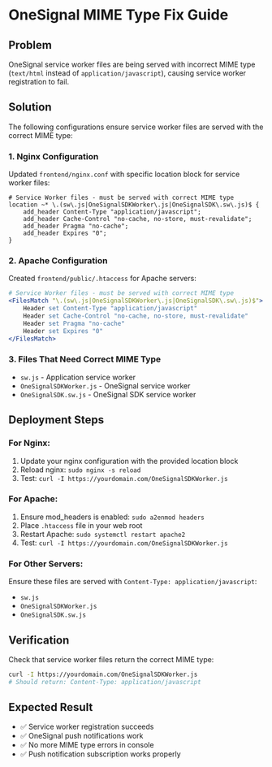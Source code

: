 # OneSignal MIME Type Fix Guide

## Problem
OneSignal service worker files are being served with incorrect MIME type (`text/html` instead of `application/javascript`), causing service worker registration to fail.

## Solution
The following configurations ensure service worker files are served with the correct MIME type:

### 1. Nginx Configuration
Updated `frontend/nginx.conf` with specific location block for service worker files:

```nginx
# Service Worker files - must be served with correct MIME type
location ~* \.(sw\.js|OneSignalSDKWorker\.js|OneSignalSDK\.sw\.js)$ {
    add_header Content-Type "application/javascript";
    add_header Cache-Control "no-cache, no-store, must-revalidate";
    add_header Pragma "no-cache";
    add_header Expires "0";
}
```

### 2. Apache Configuration
Created `frontend/public/.htaccess` for Apache servers:

```apache
# Service Worker files - must be served with correct MIME type
<FilesMatch "\.(sw\.js|OneSignalSDKWorker\.js|OneSignalSDK\.sw\.js)$">
    Header set Content-Type "application/javascript"
    Header set Cache-Control "no-cache, no-store, must-revalidate"
    Header set Pragma "no-cache"
    Header set Expires "0"
</FilesMatch>
```

### 3. Files That Need Correct MIME Type
- `sw.js` - Application service worker
- `OneSignalSDKWorker.js` - OneSignal service worker
- `OneSignalSDK.sw.js` - OneSignal SDK service worker

## Deployment Steps

### For Nginx:
1. Update your nginx configuration with the provided location block
2. Reload nginx: `sudo nginx -s reload`
3. Test: `curl -I https://yourdomain.com/OneSignalSDKWorker.js`

### For Apache:
1. Ensure mod_headers is enabled: `sudo a2enmod headers`
2. Place `.htaccess` file in your web root
3. Restart Apache: `sudo systemctl restart apache2`
4. Test: `curl -I https://yourdomain.com/OneSignalSDKWorker.js`

### For Other Servers:
Ensure these files are served with `Content-Type: application/javascript`:
- `sw.js`
- `OneSignalSDKWorker.js` 
- `OneSignalSDK.sw.js`

## Verification
Check that service worker files return the correct MIME type:

```bash
curl -I https://yourdomain.com/OneSignalSDKWorker.js
# Should return: Content-Type: application/javascript
```

## Expected Result
- ✅ Service worker registration succeeds
- ✅ OneSignal push notifications work
- ✅ No more MIME type errors in console
- ✅ Push notification subscription works properly
